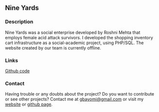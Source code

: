 ## Nine Yards

### Description

Nine Yards was a social enterprise developed by Roshni Mehta that employs female acid attack survivors. I developed the shopping inventory cart infrastructure as a social-academic project, using PHP/SQL. The website created by our team is currently offline.

### Links

[Github code](https://github.com/Bayomi/nina_yards/)

### Contact

Having trouble or any doubts about the project? Do you want to contribute or see other projects? Contact me at gbayomi@gmail.com or visit my [website](http://gbayomi.com/) or [github page](https://github.com/Bayomi/).


